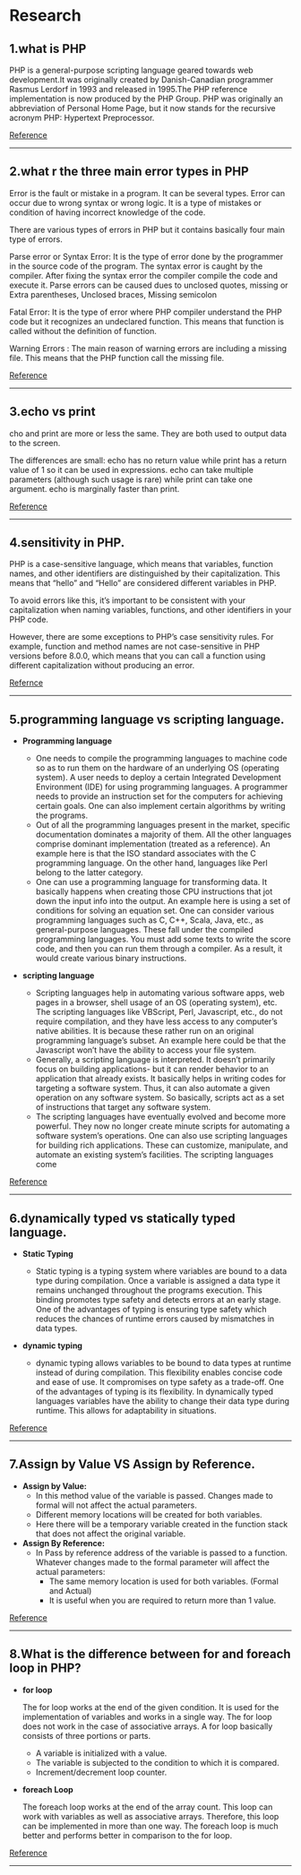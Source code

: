 # Research

## 1.what is PHP

 PHP is a general-purpose scripting language geared towards web development.It was originally created by Danish-Canadian programmer Rasmus Lerdorf in 1993 and released in 1995.The PHP reference implementation is now produced by the PHP Group. PHP was originally an abbreviation of Personal Home Page, but it now stands for the recursive acronym PHP: Hypertext Preprocessor.

[Reference](https://en.wikipedia.org/wiki/PHP)

---


## 2.what r the three main error types in PHP

Error is the fault or mistake in a program. It can be several types. Error can occur due to wrong syntax or wrong logic. It is a type of mistakes or condition of having incorrect knowledge of the code.

There are various types of errors in PHP but it contains basically four main type of errors.

Parse error or Syntax Error: It is the type of error done by the programmer in the source code of the program. The syntax error is caught by the compiler. After fixing the syntax error the compiler compile the code and execute it. Parse errors can be caused dues to unclosed quotes, missing or Extra parentheses, Unclosed braces, Missing semicolon 

Fatal Error: It is the type of error where PHP compiler understand the PHP code but it recognizes an undeclared function. This means that function is called without the definition of function.

Warning Errors : The main reason of warning errors are including a missing file. This means that the PHP function call the missing file.

[Reference](https://www.geeksforgeeks.org/php-types-of-errors/)

---


## 3.echo vs print

cho and print are more or less the same. They are both used to output data to the screen.

The differences are small: echo has no return value while print has a return value of 1 so it can be used in expressions. echo can take multiple parameters (although such usage is rare) while print can take one argument. echo is marginally faster than print.

[Reference](https://www.w3schools.com/php/php_echo_print.asp)

---


## 4.sensitivity in PHP.

  PHP is a case-sensitive language, which means that variables, function names, and other identifiers are distinguished by their capitalization. This means that “hello” and “Hello” are considered different variables in PHP.

  To avoid errors like this, it’s important to be consistent with your capitalization when naming variables, functions, and other identifiers in your PHP code.

  However, there are some exceptions to PHP’s case sensitivity rules. For example, function and method names are not case-sensitive in PHP versions before 8.0.0, which means that you can call a function using different capitalization without producing an error. 

  [Refernce](https://tutorialspoint.learnerstv.in/php-case-sensitivity/)


  ---

## 5.programming language vs scripting language.

  - **Programming language**

    - One needs to compile the programming languages to machine code so as to run them on the hardware of an underlying OS (operating system). A user needs to deploy a certain Integrated Development Environment (IDE) for using programming languages. A programmer needs to provide an instruction set for the computers for achieving certain goals. One can also implement certain algorithms by writing the programs.
    - Out of all the programming languages present in the market, specific documentation dominates a majority of them. All the other languages comprise dominant implementation (treated as a reference). An example here is that the ISO standard associates with the C programming language. On the other hand, languages like Perl belong to the latter category.
    - One can use a programming language for transforming data. It basically happens when creating those CPU instructions that jot down the input info into the output. An example here is using a set of conditions for solving an equation set. One can consider various programming languages such as C, C++, Scala, Java, etc., as general-purpose languages. These fall under the compiled programming languages. You must add some texts to write the score code, and then you can run them through a compiler. As a result, it would create various binary instructions.

  - **scripting language**
   
    - Scripting languages help in automating various software apps, web pages in a browser, shell usage of an OS (operating system), etc. The scripting languages like VBScript, Perl, Javascript, etc., do not require compilation, and they have less access to any computer’s native abilities. It is because these rather run on an original programming language’s subset. An example here could be that the Javascript won’t have the ability to access your file system.
    - Generally, a scripting language is interpreted. It doesn’t primarily focus on building applications- but it can render behavior to an application that already exists. It basically helps in writing codes for targeting a software system. Thus, it can also automate a given operation on any software system. So basically, scripts act as a set of instructions that target any software system.
    - The scripting languages have eventually evolved and become more powerful. They now no longer create minute scripts for automating a software system’s operations. One can also use scripting languages for building rich applications. These can customize, manipulate, and automate an existing system’s facilities. The scripting languages come 

[Reference](https://byjus.com/gate/difference-between-scripting-and-programming-languages/)

 ---

 ## 6.dynamically typed vs statically typed language.

 - **Static Typing**
    - Static typing is a typing system where variables are bound to a data type during compilation. Once a variable is assigned a data  type it remains unchanged throughout the programs execution. This binding promotes type safety and detects errors at an early stage.
    One of the advantages of typing is ensuring type safety which reduces the chances of runtime errors caused by mismatches in data types.

 - **dynamic typing**
    - dynamic typing allows variables to be bound to data types at runtime instead of during compilation. This flexibility enables concise code and ease of use. It compromises on type safety as a trade-off.
    One of the advantages of typing is its flexibility. In dynamically typed languages variables have the ability to change their data type during runtime. This allows for adaptability in situations. 


[Reference](https://www.bairesdev.com/blog/static-vs-dynamic-typing/)


---

## 7.Assign by Value VS Assign by Reference.
  - **Assign by Value:**
    - In this method value of the variable is passed. Changes made to formal will not affect the actual parameters.
    - Different memory locations will be created for both variables.
    - Here there will be a temporary variable created in the function stack that does not affect the original variable.
  - **Assign By Reference:** 
    - In Pass by reference address of the variable is passed to a function. Whatever changes made to the formal parameter will affect   the actual parameters:
      - The same memory location is used for both variables. (Formal and Actual)
      - It is useful when you are required to return more than 1 value.

[Reference](https://community.dynamics.com/blogs/post/?postid=af0c5e11-7c2f-486b-8737-a9f613d75737)


---

## 8.What is the difference between for and foreach loop in PHP?

 - **for loop**

   The for loop works at the end of the given condition. It is used for the implementation of variables and works in a single way. The for loop does not work in the case of associative arrays. A for loop basically consists of three portions or parts. 

    - A variable is initialized with a value.
    - The variable is subjected to the condition to which it is compared.
    - Increment/decrement loop counter.

 - **foreach Loop**

    The foreach loop works at the end of the array count. This loop can work with variables as well as associative arrays. Therefore, this loop can be implemented in more than one way. The foreach loop is much better and performs better in comparison to the for loop.   


[Reference](https://www.geeksforgeeks.org/what-is-the-difference-between-for-and-foreach-loop-in-php/)

---


